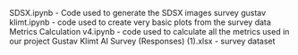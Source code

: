 SDSX.ipynb - Code used to generate the SDSX images
survey gustav klimt.ipynb - code used to create very basic plots from the survey data
Metrics Calculation v4.ipynb - code used to calculate all the metrics used in our project
Gustav Klimt AI Survey (Responses) (1).xlsx - survey dataset
